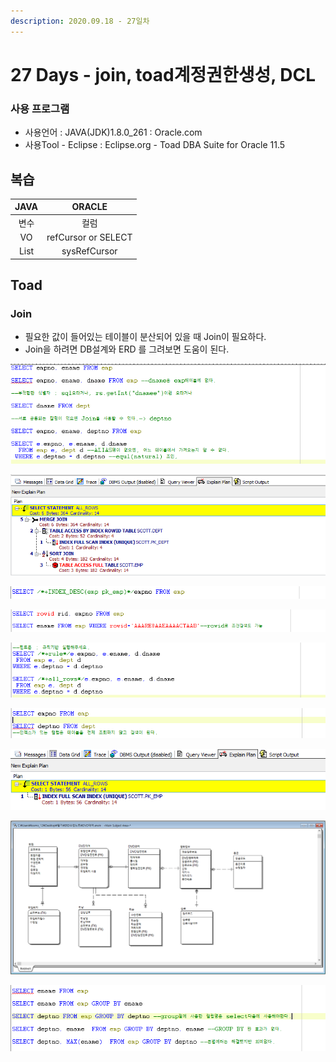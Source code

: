 ```yaml
---
description: 2020.09.18 - 27일차
---
```


# 27 Days - join, toad계정권한생성, DCL

### 사용 프로그램

* 사용언어 : JAVA\(JDK\)1.8.0\_261 : Oracle.com
* 사용Tool  - Eclipse : Eclipse.org - Toad DBA Suite for Oracle 11.5

## 복습

| JAVA | ORACLE |
| :---: | :---: |
| 변수 | 컬럼 |
| VO | refCursor or SELECT |
| List | sysRefCursor |

## Toad 

### Join

* 필요한 값이 들어있는 테이블이 분산되어 있을 때 Join이 필요하다.
* Join을 하려면 DB설계와 ERD 를 그려보면 도움이 된다.

![1](../.gitbook/assets/1%20%2810%29.png)

![1-1](../.gitbook/assets/1-1%20%282%29.png)

![3](../.gitbook/assets/3%20%2810%29.png)

![6](../.gitbook/assets/6%20%286%29.png)

![7](../.gitbook/assets/7%20%283%29.png)

![2](../.gitbook/assets/2%20%289%29.png)

![2-1](../.gitbook/assets/2-1%20%282%29.png)

![5](../.gitbook/assets/5%20%289%29.png)

![](../.gitbook/assets/8%20%282%29.png)

